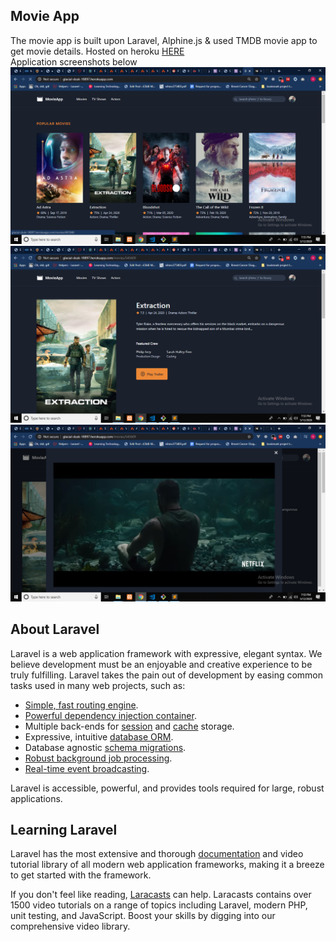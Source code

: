 ## Movie App
The movie app is built upon Laravel, Alphine.js & used TMDB movie app to get movie details. Hosted on heroku <a href="http://glacial-dusk-18897.herokuapp.com/"> HERE </a> <br />
Application screenshots below <br />
<img src="https://github.com/LarrySul/Laravel-Movie-App/blob/master/public/img/Popular%20Movies.png" alt="Home page">
<img src="https://github.com/LarrySul/Laravel-Movie-App/blob/master/public/img/Description.png" alt="Description page">
<img src="https://github.com/LarrySul/Laravel-Movie-App/blob/master/public/img/Thriller.png" alt="Thriller page">



## About Laravel

Laravel is a web application framework with expressive, elegant syntax. We believe development must be an enjoyable and creative experience to be truly fulfilling. Laravel takes the pain out of development by easing common tasks used in many web projects, such as:

- [Simple, fast routing engine](https://laravel.com/docs/routing).
- [Powerful dependency injection container](https://laravel.com/docs/container).
- Multiple back-ends for [session](https://laravel.com/docs/session) and [cache](https://laravel.com/docs/cache) storage.
- Expressive, intuitive [database ORM](https://laravel.com/docs/eloquent).
- Database agnostic [schema migrations](https://laravel.com/docs/migrations).
- [Robust background job processing](https://laravel.com/docs/queues).
- [Real-time event broadcasting](https://laravel.com/docs/broadcasting).

Laravel is accessible, powerful, and provides tools required for large, robust applications.

## Learning Laravel

Laravel has the most extensive and thorough [documentation](https://laravel.com/docs) and video tutorial library of all modern web application frameworks, making it a breeze to get started with the framework.

If you don't feel like reading, [Laracasts](https://laracasts.com) can help. Laracasts contains over 1500 video tutorials on a range of topics including Laravel, modern PHP, unit testing, and JavaScript. Boost your skills by digging into our comprehensive video library.

